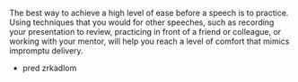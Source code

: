 The best way to achieve a high level of ease before a speech is to practice. Using techniques that you would for other speeches, such as recording your presentation to review, practicing in front of a friend or colleague, or working with your mentor, will help you reach a level of comfort that mimics impromptu delivery.
+ pred zrkadlom